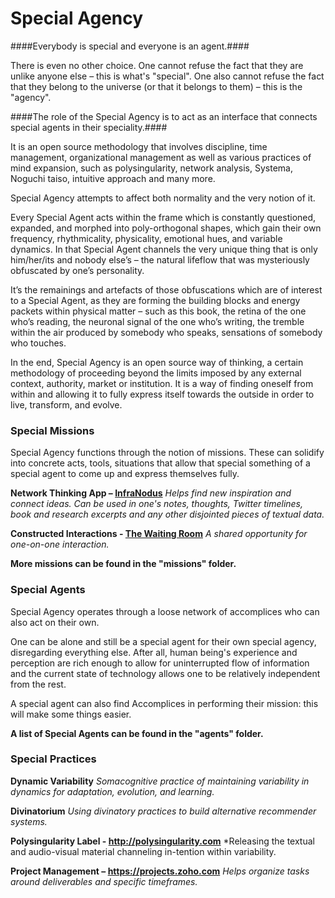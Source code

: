 Special Agency
=============

####Everybody is special and everyone is an agent.####

There is even no other choice. One cannot refuse the fact that they are unlike anyone else – this is what's "special". One also cannot refuse the fact that they belong to the universe (or that it belongs to them) – this is the "agency". 

####The role of the Special Agency is to act as an interface that connects special agents in their speciality.####

It is an open source methodology that involves discipline, time management, organizational management as well as  various practices of mind expansion, such as polysingularity, network analysis, Systema, Noguchi taiso, intuitive approach and many more.

Special Agency attempts to affect both normality and the very notion of it.  

Every Special Agent acts within the frame which is constantly questioned, expanded, and morphed into poly-orthogonal shapes, which gain their own frequency, rhythmicality, physicality, emotional hues, and variable dynamics. In that Special Agent channels the very unique thing that is only him/her/its and nobody else’s – the natural lifeflow that was mysteriously obfuscated by one’s personality. 

It’s the remainings and artefacts of those obfuscations which are of interest to a Special Agent, as they are forming the building blocks and energy packets within physical matter – such as this book, the retina of the one who’s reading, the neuronal signal of the one who’s writing, the tremble within the air produced by somebody who speaks, sensations of somebody who touches.

In the end, Special Agency is an open source way of thinking, a certain methodology of proceeding beyond the limits imposed by any external context, authority, market or institution. It is a way of finding oneself from within and allowing it to fully express itself towards the outside in order to live, transform, and evolve.


### Special Missions

Special Agency functions through the notion of missions. These can solidify into concrete acts, tools, situations that allow that special something of a special agent to come up and express themselves fully.

**Network Thinking App – [InfraNodus](/missions/infranodus/)**
*Helps find new inspiration and connect ideas. Can be used in one's notes, thoughts, Twitter timelines, book and research excerpts and any other disjointed pieces of textual data.*

**Constructed Interactions - [The Waiting Room](/missions/waitingroom/)**
*A shared opportunity for one-on-one interaction.*

**More missions can be found in the "missions" folder.**



### Special Agents

Special Agency operates through a loose network of accomplices who can also act on their own. 

One can be alone and still be a special agent for their own special agency, disregarding everything else. After all, human being's experience and perception are rich enough to allow for uninterrupted flow of information and the current state of technology allows one to be relatively independent from the rest. 

A special agent can also find Accomplices in performing their mission: this will make some things easier.

**A list of Special Agents can be found in the "agents" folder.**



### Special Practices

**Dynamic Variability**
*Somacognitive practice of maintaining variability in dynamics for adaptation, evolution, and learning.*

**Divinatorium**
*Using divinatory practices to build alternative recommender systems.*

**Polysingularity Label - http://polysingularity.com**
*Releasing the textual and audio-visual material channeling in-tention within variability.

**Project Management – https://projects.zoho.com**
*Helps organize tasks around deliverables and specific timeframes.*

